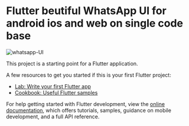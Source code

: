 # Flutter beutiful WhatsApp UI for android ios and web on single code base

![whatsapp-UI](https://github.com/Nomankhan65/WhatsApp-UI/assets/139708603/68df8666-6bd5-4032-bb98-408f02fc7964)

This project is a starting point for a Flutter application.

A few resources to get you started if this is your first Flutter project:

- [Lab: Write your first Flutter app](https://docs.flutter.dev/get-started/codelab)
- [Cookbook: Useful Flutter samples](https://docs.flutter.dev/cookbook)

For help getting started with Flutter development, view the
[online documentation](https://docs.flutter.dev/), which offers tutorials,
samples, guidance on mobile development, and a full API reference.
